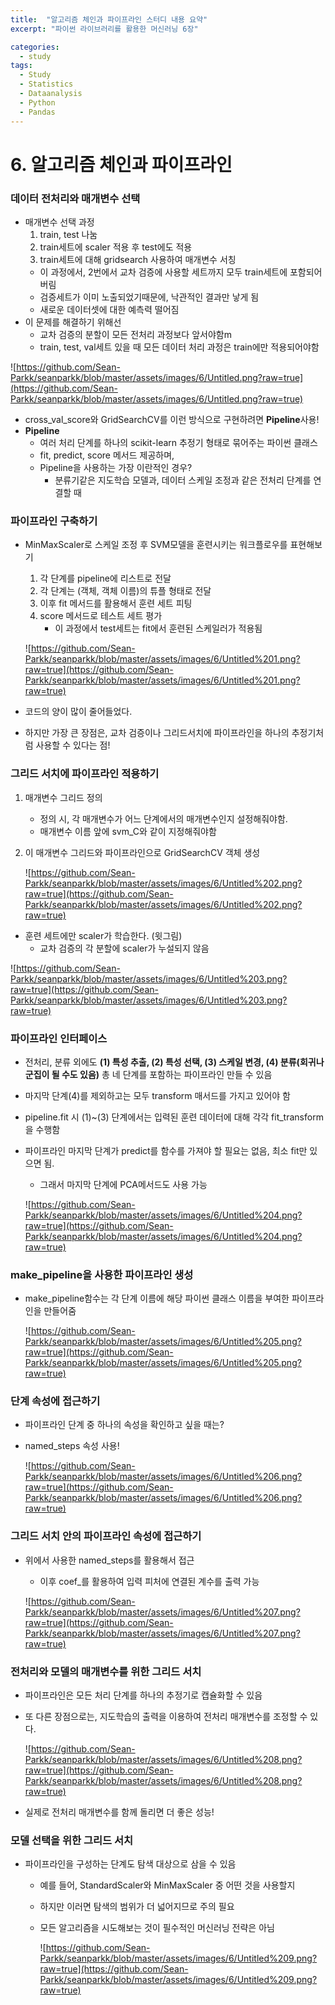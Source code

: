 ```yaml
---
title:  "알고리즘 체인과 파이프라인 스터디 내용 요약"
excerpt: "파이썬 라이브러리를 활용한 머신러닝 6장"

categories:
  - study
tags:
  - Study
  - Statistics
  - Dataanalysis
  - Python
  - Pandas
---
```


# 6. 알고리즘 체인과 파이프라인

### 데이터 전처리와 매개변수 선택

- 매개변수 선택 과정
    1. train, test 나눔
    2. train세트에 scaler 적용 후 test에도 적용
    3. train세트에 대해 gridsearch 사용하여 매개변수 서칭
    - 이 과정에서, 2번에서 교차 검증에 사용할 세트까지 모두 train세트에 포함되어버림
    - 검증세트가 이미 노출되었기때문에, 낙관적인 결과만 낳게 됨
    - 새로운 데이터셋에 대한 예측력 떨어짐
- 이 문제를 해결하기 위해선
    - 교차 검증의 분할이 모든 전처리 과정보다 앞서야함m
    - train, test, val세트 있을 때 모든 데이터 처리 과정은 train에만 적용되어야함

![https://github.com/Sean-Parkk/seanparkk/blob/master/assets/images/6/Untitled.png?raw=true](https://github.com/Sean-Parkk/seanparkk/blob/master/assets/images/6/Untitled.png?raw=true)

- cross_val_score와 GridSearchCV를 이런 방식으로 구현하려면 **Pipeline**사용!
- **Pipeline**
    - 여러 처리 단계를 하나의 scikit-learn 추정기 형태로 묶어주는 파이썬 클래스
    - fit, predict, score 메서드 제공하며,
    - Pipeline을 사용하는 가장 이란적인 경우?
        - 분류기같은 지도학습 모델과, 데이터 스케일 조정과 같은 전처리 단계를 연결할 때

### 파이프라인 구축하기

- MinMaxScaler로 스케일 조정 후 SVM모델을 훈련시키는 워크플로우를 표현해보기
    1. 각 단계를 pipeline에 리스트로 전달
    2. 각 단계는 (객체, 객체 이름)의 튜플 형태로 전달
    3. 이후 fit 메서드를 활용해서 훈련 세트 피팅
    4. score 메서드로 테스트 세트 평가
        - 이 과정에서 test세트는 fit에서 훈련된 스케일러가 적용됨

    ![https://github.com/Sean-Parkk/seanparkk/blob/master/assets/images/6/Untitled%201.png?raw=true](https://github.com/Sean-Parkk/seanparkk/blob/master/assets/images/6/Untitled%201.png?raw=true)

- 코드의 양이 많이 줄어들었다.
- 하지만 가장 큰 장점은, 교차 검증이나 그리드서치에 파이프라인을 하나의 추정기처럼 사용할 수 있다는 점!

### 그리드 서치에 파이프라인 적용하기

1. 매개변수 그리드 정의
    - 정의 시, 각 매개변수가 어느 단계에서의 매개변수인지 설정해줘야함.
    - 매개변수 이름 앞에 svm_C와 같이 지정해줘야함
2. 이 매개변수 그리드와 파이프라인으로 GridSearchCV 객체 생성

    ![https://github.com/Sean-Parkk/seanparkk/blob/master/assets/images/6/Untitled%202.png?raw=true](https://github.com/Sean-Parkk/seanparkk/blob/master/assets/images/6/Untitled%202.png?raw=true)

- 훈련 세트에만 scaler가 학습한다. (윗그림)
    - 교차 검증의 각 분할에 scaler가 누설되지 않음

![https://github.com/Sean-Parkk/seanparkk/blob/master/assets/images/6/Untitled%203.png?raw=true](https://github.com/Sean-Parkk/seanparkk/blob/master/assets/images/6/Untitled%203.png?raw=true)

### 파이프라인 인터페이스

- 전처리, 분류 외에도 **(1) 특성 추출, (2) 특성 선택, (3) 스케일 변경, (4) 분류(회귀나 군집이 될 수도 있음)** 총 네 단계를 포함하는 파이프라인 만들 수 있음
- 마지막 단계(4)를 제외하고는 모두 transform 매서드를 가지고 있어야 함
- pipeline.fit 시 (1)~(3) 단계에서는 입력된 훈련 데이터에 대해 각각 fit_transform을 수행함
- 파이프라인 마지막 단계가 predict를 함수를 가져야 할 필요는 없음, 최소 fit만 있으면 됨.
    - 그래서 마지막 단계에 PCA메서드도 사용 가능

    ![https://github.com/Sean-Parkk/seanparkk/blob/master/assets/images/6/Untitled%204.png?raw=true](https://github.com/Sean-Parkk/seanparkk/blob/master/assets/images/6/Untitled%204.png?raw=true)

### make_pipeline을 사용한 파이프라인 생성

- make_pipeline함수는 각 단계 이름에 해당 파이썬 클래스 이름을 부여한 파이프라인을 만들어줌

    ![https://github.com/Sean-Parkk/seanparkk/blob/master/assets/images/6/Untitled%205.png?raw=true](https://github.com/Sean-Parkk/seanparkk/blob/master/assets/images/6/Untitled%205.png?raw=true)

### 단계 속성에 접근하기

- 파이프라인 단계 중 하나의 속성을 확인하고 싶을 때는?
- named_steps 속성 사용!

    ![https://github.com/Sean-Parkk/seanparkk/blob/master/assets/images/6/Untitled%206.png?raw=true](https://github.com/Sean-Parkk/seanparkk/blob/master/assets/images/6/Untitled%206.png?raw=true)

### 그리드 서치 안의 파이프라인 속성에 접근하기

- 위에서 사용한 named_steps를 활용해서 접근
    - 이후 coef_를 활용하여 입력 피처에 연결된 계수를 출력 가능

    ![https://github.com/Sean-Parkk/seanparkk/blob/master/assets/images/6/Untitled%207.png?raw=true](https://github.com/Sean-Parkk/seanparkk/blob/master/assets/images/6/Untitled%207.png?raw=true)

### 전처리와 모델의 매개변수를 위한 그리드 서치

- 파이프라인은 모든 처리 단계를 하나의 추정기로 캡슐화할 수 있음
- 또 다른 장점으로는, 지도학습의 출력을 이용하여 전처리 매개변수를 조정할 수 있다.

    ![https://github.com/Sean-Parkk/seanparkk/blob/master/assets/images/6/Untitled%208.png?raw=true](https://github.com/Sean-Parkk/seanparkk/blob/master/assets/images/6/Untitled%208.png?raw=true)

- 실제로 전처리 매개변수를 함께 돌리면 더 좋은 성능!

### 모델 선택을 위한 그리드 서치

- 파이프라인을 구성하는 단계도 탐색 대상으로 삼을 수 있음
    - 예를 들어, StandardScaler와 MinMaxScaler 중 어떤 것을 사용할지
    - 하지만 이러면 탐색의 범위가 더 넓어지므로 주의 필요
    - 모든 알고리즘을 시도해보는 것이 필수적인 머신러닝 전략은 아님

        ![https://github.com/Sean-Parkk/seanparkk/blob/master/assets/images/6/Untitled%209.png?raw=true](https://github.com/Sean-Parkk/seanparkk/blob/master/assets/images/6/Untitled%209.png?raw=true)
